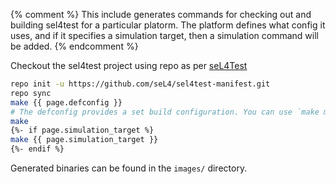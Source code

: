 {% comment %}
This include generates commands for checking out and building sel4test for a particular platorm.
The platform defines what config it uses, and if it specifies a simulation target, then a simulation command will be added.
{% endcomment %}

Checkout the sel4test project using repo as per [seL4Test](/Testing)
```bash
repo init -u https://github.com/seL4/sel4test-manifest.git
repo sync
make {{ page.defconfig }}
# The defconfig provides a set build configuration. You can use `make menuconfig` to customize build settings further if necessary.
make
{%- if page.simulation_target %}
make {{ page.simulation_target }}
{%- endif %}
```

Generated binaries can be found in the `images/` directory.